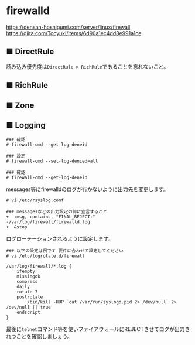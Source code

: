 # firewalld
https://densan-hoshigumi.com/server/linux/firewall  
https://qiita.com/Tocyuki/items/6d90a1ec4dd8e991a1ce
## ■ DirectRule
読み込み優先度は`DirectRule > RichRule`であることを忘れないこと。
## ■ RichRule
## ■ Zone
## ■ Logging
```
### 確認
# firewall-cmd --get-log-deneid

### 設定
# firewall-cmd --set-log-denied=all

### 確認
# firewall-cmd --get-log-deneid
```
messages等にfirewalldのログが行かないように出力先を変更します。
```
# vi /etc/rsyslog.conf
```
```
### messagesなどの出力設定の前に宣言すること
+  :msg, contains, "FINAL_REJECT:"         -/var/log/firewall/firewalld.log
+  &stop
```
ログローテーションされるように設定します。
```
### 以下の設定は例です 要件に合わせて設定してください
# vi /etc/logrotate.d/firewall
```
```
/var/log/firewall/*.log {
    ifempty
    missingok
    compress
    daily
    rotate 7
    postrotate
        /bin/kill -HUP `cat /var/run/syslogd.pid 2> /dev/null` 2> /dev/null || true
    endscript
}
```
最後に`telnet`コマンド等を使いファイアウォールにREJECTさせてログが出力されつことを確認しましょう。
